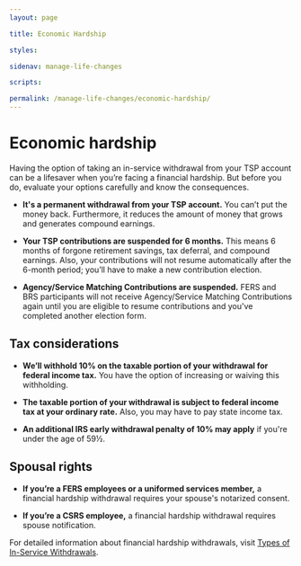 ```yaml
---
layout: page

title: Economic Hardship

styles:

sidenav: manage-life-changes

scripts:

permalink: /manage-life-changes/economic-hardship/
---
```

 
# Economic hardship
 
Having the option of taking an in-service withdrawal from your TSP account can be a lifesaver when you’re facing a financial hardship. But before you do, evaluate your options carefully and know the consequences.
 
* **It's a permanent withdrawal from your TSP account.** You can’t put the money back. Furthermore, it reduces the amount of money that grows and generates compound earnings.

* **Your TSP contributions are suspended for 6 months.** This means 6 months of forgone retirement savings, tax deferral, and compound earnings. Also, your contributions will not resume automatically after the 6-month period; you’ll have to make a new contribution election.

* **Agency/Service Matching Contributions are suspended.** FERS and BRS participants will not receive Agency/Service Matching Contributions again until you are eligible to resume contributions and you've completed another election form.

## Tax considerations
* **We’ll withhold 10% on the taxable portion of your withdrawal for federal income tax.** You have the option of increasing or waiving this withholding.

* **The taxable portion of your withdrawal is subject to federal income tax at your ordinary rate.** Also, you may have to pay state income tax.

* **An additional IRS early withdrawal penalty of 10% may apply** if you're under the age of 59½.

## Spousal rights
 * **If you’re a FERS employees or a uniformed services member,** a financial hardship withdrawal requires your spouse's notarized consent.
 
* **If you’re a CSRS employee,** a financial hardship withdrawal requires spouse notification.
 
 
 
For detailed information about financial hardship withdrawals, visit [Types of In-Service Withdrawals](https://www.tsp.gov/PDF/formspubs/tspbk12.pdf).
